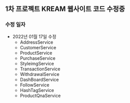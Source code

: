 ## 1차 프로젝트 KREAM 웹사이트 코드 수정중

### 수정 일자
- 2022년 01월 17일 수정
  - AddressService
  - CustomerService
  - ProductService
  - PurchaseService
  - StyleimgService
  - TransactionService
  - WithdrawalService
  - DashBoardService
  - FollowService
  - HashTagService
  - ProductQnaService
